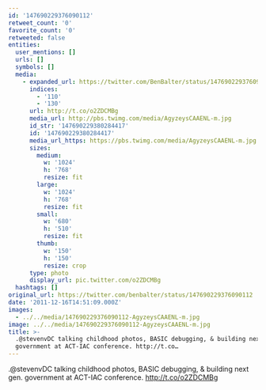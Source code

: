 ```yaml
---
id: '147690229376090112'
retweet_count: '0'
favorite_count: '0'
retweeted: false
entities:
  user_mentions: []
  urls: []
  symbols: []
  media:
    - expanded_url: https://twitter.com/BenBalter/status/147690229376090112/photo/1
      indices:
        - '110'
        - '130'
      url: http://t.co/o2ZDCMBg
      media_url: http://pbs.twimg.com/media/AgyzeysCAAENL-m.jpg
      id_str: '147690229380284417'
      id: '147690229380284417'
      media_url_https: https://pbs.twimg.com/media/AgyzeysCAAENL-m.jpg
      sizes:
        medium:
          w: '1024'
          h: '768'
          resize: fit
        large:
          w: '1024'
          h: '768'
          resize: fit
        small:
          w: '680'
          h: '510'
          resize: fit
        thumb:
          w: '150'
          h: '150'
          resize: crop
      type: photo
      display_url: pic.twitter.com/o2ZDCMBg
  hashtags: []
original_url: https://twitter.com/benbalter/status/147690229376090112
date: '2011-12-16T14:51:09.000Z'
images:
  - ../../media/147690229376090112-AgyzeysCAAENL-m.jpg
image: ../../media/147690229376090112-AgyzeysCAAENL-m.jpg
title: >-
  .@stevenvDC talking childhood photos, BASIC debugging, & building next gen.
  government at ACT-IAC conference. http://t.co…
---
```


.@stevenvDC talking childhood photos, BASIC debugging, & building next gen. government at ACT-IAC conference. http://t.co/o2ZDCMBg